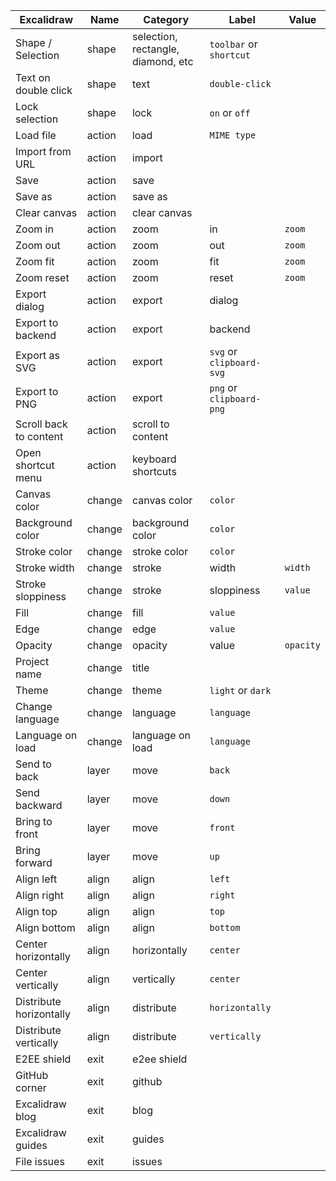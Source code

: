 | Excalidraw              | Name   | Category                           | Label                    | Value     |
| ----------------------- | ------ | ---------------------------------- | ------------------------ | --------- |
| Shape / Selection       | shape  | selection, rectangle, diamond, etc | `toolbar` or `shortcut`  |
| Text on double click    | shape  | text                               | `double-click`           |
| Lock selection          | shape  | lock                               | `on` or `off`            |
| Load file               | action | load                               | `MIME type`              |
| Import from URL         | action | import                             |
| Save                    | action | save                               |
| Save as                 | action | save as                            |
| Clear canvas            | action | clear canvas                       |
| Zoom in                 | action | zoom                               | in                       | `zoom`    |
| Zoom out                | action | zoom                               | out                      | `zoom`    |
| Zoom fit                | action | zoom                               | fit                      | `zoom`    |
| Zoom reset              | action | zoom                               | reset                    | `zoom`    |
| Export dialog           | action | export                             | dialog                   |
| Export to backend       | action | export                             | backend                  |
| Export as SVG           | action | export                             | `svg` or `clipboard-svg` |
| Export to PNG           | action | export                             | `png` or `clipboard-png` |
| Scroll back to content  | action | scroll to content                  |
| Open shortcut menu      | action | keyboard shortcuts                 |
| Canvas color            | change | canvas color                       | `color`                  |
| Background color        | change | background color                   | `color`                  |
| Stroke color            | change | stroke color                       | `color`                  |
| Stroke width            | change | stroke                             | width                    | `width`   |
| Stroke sloppiness       | change | stroke                             | sloppiness               | `value`   |
| Fill                    | change | fill                               | `value`                  |
| Edge                    | change | edge                               | `value`                  |
| Opacity                 | change | opacity                            | value                    | `opacity` |
| Project name            | change | title                              |
| Theme                   | change | theme                              | `light` or `dark`        |
| Change language         | change | language                           | `language`               |
| Language on load        | change | language on load                   | `language`               |
| Send to back            | layer  | move                               | `back`                   |
| Send backward           | layer  | move                               | `down`                   |
| Bring to front          | layer  | move                               | `front`                  |
| Bring forward           | layer  | move                               | `up`                     |
| Align left              | align  | align                              | `left`                   |
| Align right             | align  | align                              | `right`                  |
| Align top               | align  | align                              | `top`                    |
| Align bottom            | align  | align                              | `bottom`                 |
| Center horizontally     | align  | horizontally                       | `center`                 |
| Center vertically       | align  | vertically                         | `center`                 |
| Distribute horizontally | align  | distribute                         | `horizontally`           |
| Distribute vertically   | align  | distribute                         | `vertically`             |
| E2EE shield             | exit   | e2ee shield                        |
| GitHub corner           | exit   | github                             |
| Excalidraw blog         | exit   | blog                               |
| Excalidraw guides       | exit   | guides                             |
| File issues             | exit   | issues                             |
